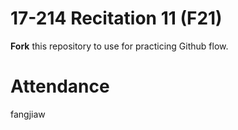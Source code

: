 # 17-214 Recitation 11 (F21)
**Fork** this repository to use for practicing Github flow.

# Attendance
fangjiaw
